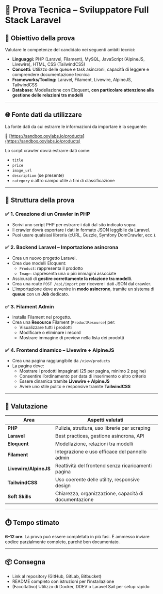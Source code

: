 # 🧪 Prova Tecnica – Sviluppatore Full Stack Laravel

## 🎯 Obiettivo della prova

Valutare le competenze del candidato nei seguenti ambiti tecnici:

- **Linguaggi:** PHP (Laravel, Filament), MySQL, JavaScript (AlpineJS, Livewire), HTML, CSS (TailwindCSS)
- **Concetti:** Utilizzo delle queue e task asincroni, capacità di leggere e comprendere documentazione tecnica
- **Frameworks/Tooling:** Laravel, Filament, Livewire, AlpineJS, TailwindCSS
- **Database:** Modellazione con Eloquent, **con particolare attenzione alla gestione delle relazioni tra modelli**

---

## 🌐 Fonte dati da utilizzare

La fonte dati da cui estrarre le informazioni da importare è la seguente:

🔗 [https://sandbox.oxylabs.io/products](https://sandbox.oxylabs.io/products)

Lo script crawler dovrà estrarre dati come:

- `title`
- `price`
- `image_url`
- `description` (se presente)
- `category` o altro campo utile a fini di classificazione

---

## 🧪 Struttura della prova

### ✅ 1. Creazione di un Crawler in PHP

- Scrivi uno script PHP per estrarre i dati dal sito indicato sopra.
- Il crawler dovrà esportare i dati in formato JSON leggibile da Laravel.
- Puoi usare qualsiasi libreria (cURL, Guzzle, Symfony DomCrawler, ecc.).

### ✅ 2. Backend Laravel – Importazione asincrona

- Crea un nuovo progetto Laravel.
- Crea due modelli Eloquent:
  - `Product`: rappresenta il prodotto
  - `Image`: rappresenta una o più immagini associate
- Assicurati di **gestire correttamente la relazione tra modelli**.
- Crea una route `POST /api/import` per ricevere i dati JSON dal crawler.
- L'importazione deve avvenire in **modo asincrono**, tramite un sistema di **queue** con un **Job** dedicato.

### ✅ 3. Filament Admin

- Installa Filament nel progetto.
- Crea una **Resource** Filament (`ProductResource`) per:
  - Visualizzare tutti i prodotti
  - Modificare o eliminare i record
  - Mostrare immagine di preview nella lista dei prodotti

### ✅ 4. Frontend dinamico – Livewire + AlpineJS

- Crea una pagina raggiungibile da `/view/products`
- La pagina deve:
  - Mostrare i prodotti impaginati (25 per pagina, minimo 2 pagine)
  - Consentire l’ordinamento per data di inserimento o altro criterio
  - Essere dinamica tramite **Livewire + AlpineJS**
  - Avere uno stile pulito e responsive tramite **TailwindCSS**

---

## 📝 Valutazione

| Area                     | Aspetti valutati                                           |
|--------------------------|------------------------------------------------------------|
| **PHP**                  | Pulizia, struttura, uso librerie per scraping              |
| **Laravel**              | Best practices, gestione asincrona, API                    |
| **Eloquent**             | Modellazione, relazioni tra modelli                        |
| **Filament**             | Integrazione e uso efficace del pannello admin             |
| **Livewire/AlpineJS**    | Reattività del frontend senza ricaricamenti pagina         |
| **TailwindCSS**          | Uso coerente delle utility, responsive design              |
| **Soft Skills**          | Chiarezza, organizzazione, capacità di documentazione      |

---

## ⏱️ Tempo stimato

**6–12 ore**. La prova può essere completata in più fasi. È ammesso inviare codice parzialmente completo, purché ben documentato.

---

## 📦 Consegna

- Link al repository (GitHub, GitLab, Bitbucket)
- README completo con istruzioni per l’installazione
- (Facoltativo) Utilizzo di Docker, DDEV o Laravel Sail per setup rapido
